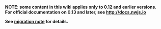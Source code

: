 **NOTE: some content in this wiki applies only to 0.12 and earlier versions. For official documentation on 0.13 and later, see http://docs.nwjs.io**

**See [migration note](http://docs.nwjs.io/en/latest/For%20Users/Migration/From%200.12%20to%200.13/) for details.**
